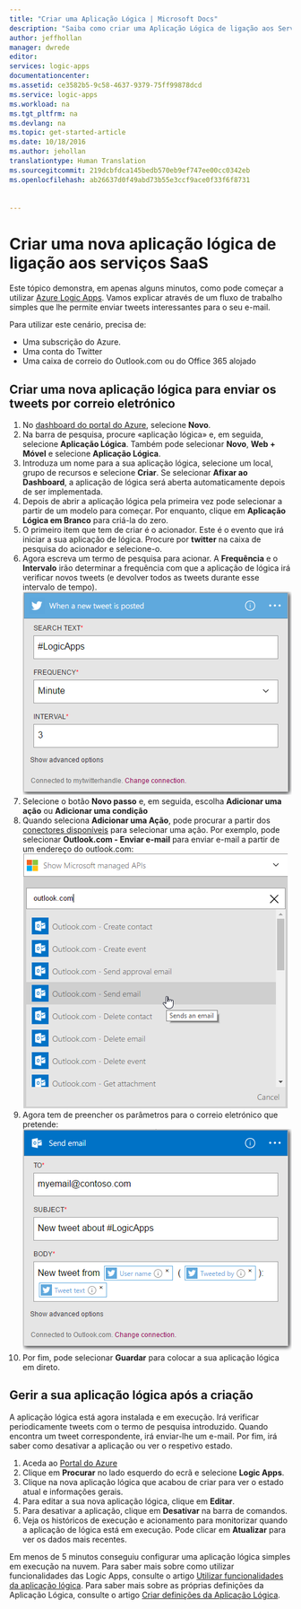 ```yaml
---
title: "Criar uma Aplicação Lógica | Microsoft Docs"
description: "Saiba como criar uma Aplicação Lógica de ligação aos Serviços SaaS"
author: jeffhollan
manager: dwrede
editor: 
services: logic-apps
documentationcenter: 
ms.assetid: ce3582b5-9c58-4637-9379-75ff99878dcd
ms.service: logic-apps
ms.workload: na
ms.tgt_pltfrm: na
ms.devlang: na
ms.topic: get-started-article
ms.date: 10/18/2016
ms.author: jehollan
translationtype: Human Translation
ms.sourcegitcommit: 219dcbfdca145bedb570eb9ef747ee00cc0342eb
ms.openlocfilehash: ab26637d0f49abd73b55e3ccf9ace0f33f6f8731


---
```

# <a name="create-a-new-logic-app-connecting-saas-services"></a>Criar uma nova aplicação lógica de ligação aos serviços SaaS
Este tópico demonstra, em apenas alguns minutos, como pode começar a utilizar [Azure Logic Apps](app-service-logic-what-are-logic-apps.md). Vamos explicar através de um fluxo de trabalho simples que lhe permite enviar tweets interessantes para o seu e-mail.

Para utilizar este cenário, precisa de:

* Uma subscrição do Azure.
* Uma conta do Twitter
* Uma caixa de correio do Outlook.com ou do Office 365 alojado

## <a name="create-a-new-logic-app-to-email-you-tweets"></a>Criar uma nova aplicação lógica para enviar os tweets por correio eletrónico
1. No [dashboard do portal do Azure](https://portal.azure.com), selecione **Novo**. 
2. Na barra de pesquisa, procure «aplicação lógica» e, em seguida, selecione **Aplicação Lógica**. Também pode selecionar **Novo**, **Web + Móvel** e selecione **Aplicação Lógica**. 
3. Introduza um nome para a sua aplicação lógica, selecione um local, grupo de recursos e selecione **Criar**.  Se selecionar **Afixar ao Dashboard**, a aplicação de lógica será aberta automaticamente depois de ser implementada.  
4. Depois de abrir a aplicação lógica pela primeira vez pode selecionar a partir de um modelo para começar.  Por enquanto, clique em **Aplicação Lógica em Branco** para criá-la do zero. 
5. O primeiro item que tem de criar é o acionador.  Este é o evento que irá iniciar a sua aplicação de lógica.  Procure por **twitter** na caixa de pesquisa do acionador e selecione-o.
6. Agora escreva um termo de pesquisa para acionar.  A **Frequência** e o **Intervalo** irão determinar a frequência com que a aplicação de lógica irá verificar novos tweets (e devolver todos as tweets durante esse intervalo de tempo).
    ![Pesquisa do Twitter](./media/app-service-logic-create-a-logic-app/twittersearch.png)
7. Selecione o botão **Novo passo** e, em seguida, escolha **Adicionar uma ação** ou **Adicionar uma condição**
8. Quando seleciona **Adicionar uma Ação**, pode procurar a partir dos [conectores disponíveis](../connectors/apis-list.md) para selecionar uma ação. Por exemplo, pode selecionar **Outlook.com - Enviar e-mail** para enviar e-mail a partir de um endereço do outlook.com:  
    ![Ações](./media/app-service-logic-create-a-logic-app/actions.png)
9. Agora tem de preencher os parâmetros para o correio eletrónico que pretende:  ![Parâmetros](./media/app-service-logic-create-a-logic-app/parameters.png)
10. Por fim, pode selecionar **Guardar** para colocar a sua aplicação lógica em direto.

## <a name="manage-your-logic-app-after-creation"></a>Gerir a sua aplicação lógica após a criação
A aplicação lógica está agora instalada e em execução. Irá verificar periodicamente tweets com o termo de pesquisa introduzido. Quando encontra um tweet correspondente, irá enviar-lhe um e-mail. Por fim, irá saber como desativar a aplicação ou ver o respetivo estado.

1. Aceda ao [Portal do Azure](https://portal.azure.com)
2. Clique em **Procurar** no lado esquerdo do ecrã e selecione **Logic Apps**.
3. Clique na nova aplicação lógica que acabou de criar para ver o estado atual e informações gerais.
4. Para editar a sua nova aplicação lógica, clique em **Editar**.
5. Para desativar a aplicação, clique em **Desativar** na barra de comandos.
6. Veja os históricos de execução e acionamento para monitorizar quando a aplicação de lógica está em execução.  Pode clicar em **Atualizar** para ver os dados mais recentes.

Em menos de 5 minutos conseguiu configurar uma aplicação lógica simples em execução na nuvem. Para saber mais sobre como utilizar funcionalidades das Logic Apps, consulte o artigo [Utilizar funcionalidades da aplicação lógica]. Para saber mais sobre as próprias definições da Aplicação Lógica, consulte o artigo [Criar definições da Aplicação Lógica](app-service-logic-author-definitions.md).

<!-- Shared links -->
[Portal do Azure]: https://portal.azure.com
[Utilizar funcionalidades da aplicação lógica]: app-service-logic-create-a-logic-app.md



<!--HONumber=Nov16_HO2-->


